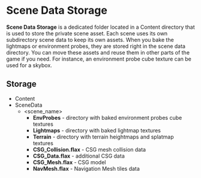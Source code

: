 # Scene Data Storage

**Scene Data Storage** is a dedicated folder located in a Content directory that is used to store the private scene asset. Each scene uses its own subdirectory scene data to keep its own assets. When you bake the lightmaps or environment probes, they are stored right in the scene data directory. You can move these assets and reuse them in other parts of the game if you need. For instance, an environment probe cube texture can be used for a skybox.

## Storage

* Content
* SceneData
   * &lt;scene_name&gt;
     * **EnvProbes** - directory with baked environment probes cube textures
     * **Lightmaps** - directory with baked lightmap textures
     * **Terrain** - directory with terrain heightmaps and splatmap textures
     * **CSG_Collision.flax** - CSG mesh collision data
     * **CSG_Data.flax** - additional CSG data
     * **CSG_Mesh.flax** - CSG model
     * **NavMesh.flax** - Navigation Mesh tiles data
